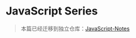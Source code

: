 # JavaScript Series

> 本篇已经迁移到独立仓库：[JavaScript-Notes](https://github.com/wx-chevalier/JavaScript-Notes)
